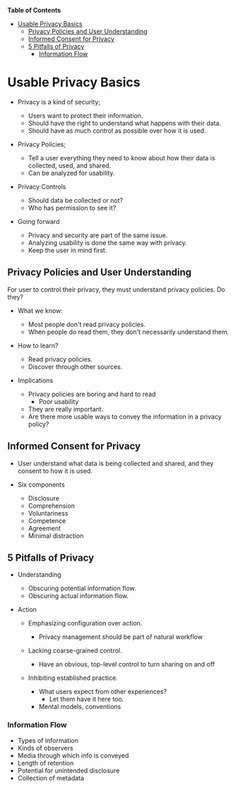 <!-- START doctoc generated TOC please keep comment here to allow auto update -->
<!-- DON'T EDIT THIS SECTION, INSTEAD RE-RUN doctoc TO UPDATE -->
**Table of Contents**

- [Usable Privacy Basics](#usable-privacy-basics)
  - [Privacy Policies and User Understanding](#privacy-policies-and-user-understanding)
  - [Informed Consent for Privacy](#informed-consent-for-privacy)
  - [5 Pitfalls of Privacy](#5-pitfalls-of-privacy)
    - [Information Flow](#information-flow)

<!-- END doctoc generated TOC please keep comment here to allow auto update -->

# Usable Privacy Basics

- Privacy is a kind of security;
  + Users want to protect their information.
  + Should have the right to understand what happens with their data.
  + Should have as much control as possible over how it is used.

- Privacy Policies;
  + Tell a user everything they need to know about how their data is collected, used, and shared.
  + Can be analyzed for usability.

- Privacy Controls
  + Should data be collected or not?
  + Who has permission to see it?

- Going forward
  + Privacy and security are part of the same issue.
  + Analyzing usability is done the same way with privacy.
  + Keep the user in mind first.

## Privacy Policies and User Understanding

For user to control their privacy, they must understand privacy policies. Do they?

- What we know:
  + Most people don't read privacy policies.
  + When people do read them, they don't necessarily understand them.

- How to learn?
  + Read privacy policies.
  + Discover through other sources.

- Implications
  + Privacy policies are boring and hard to read
    - Poor usability
  + They are really important.
  + Are there more usable ways to convey the information in a privacy policy?

## Informed Consent for Privacy

- User understand what data is being collected and shared, and they consent to how it is used.

- Six components
  + Disclosure
  + Comprehension
  + Voluntariness
  + Competence
  + Agreement
  + Minimal distraction

## 5 Pitfalls of Privacy

- Understanding
  + Obscuring potential information flow.
  + Obscuring actual information flow.

- Action
  + Emphasizing configuration over action.
    - Privacy management should be part of natural workflow

  + Lacking coarse-grained control.
    - Have an obvious, top-level control to turn sharing on and off

  + Inhibiting established practice.
    - What users expect from other experiences?
      + Let them have it here too.
    - Mental models, conventions

### Information Flow

- Types of information
- Kinds of observers
- Media through which info is conveyed
- Length of retention
- Potential for unintended disclosure
- Collection of metadata
